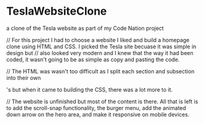 # TeslaWebsiteClone
a clone of the Tesla website as part of my Code Nation project

// For this project I had to choose a website I liked and build a homepage clone using HTML and CSS. I picked the Tesla site becuase it was simple in design but
// also looked very modern and I knew that the way it had been coded, it wasn't going to be as simple as copy and pasting the code.

// The HTML was wasn't too difficult as I split each section and subsection into their own <div>'s but when it came to building the CSS, there was a lot more to it.

// The website is unfinished but most of the content is there. All that is left is to add the scroll-snap functionality, the burger menu, add the animated down arrow on the hero area, and make it responsive on mobile devices.
